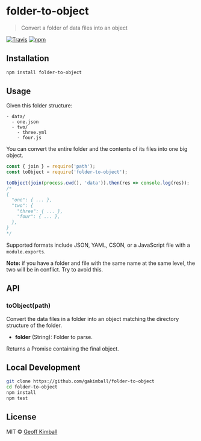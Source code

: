 # folder-to-object

> Convert a folder of data files into an object

[![Travis](https://img.shields.io/travis/gakimball/folder-to-object.svg?maxAge=2592000)](https://travis-ci.org/gakimball/folder-to-object) [![npm](https://img.shields.io/npm/v/folder-to-object.svg?maxAge=2592000)](https://www.npmjs.com/package/folder-to-object)

## Installation

```bash
npm install folder-to-object
```

## Usage

Given this folder structure:

```
- data/
  - one.json
  - two/
    - three.yml
    - four.js
```

You can convert the entire folder and the contents of its files into one big object.

```js
const { join } = require('path');
const toObject = require('folder-to-object');

toObject(join(process.cwd(), 'data')).then(res => console.log(res));
/*
{
  "one": { ... },
  "two": {
    "three": { ... },
    "four": { ... },
  },
}
*/
```

Supported formats include JSON, YAML, CSON, or a JavaScript file with a `module.exports`.

**Note:** if you have a folder and file with the same name at the same level, the two will be in conflict. Try to avoid this.

## API

### toObject(path)

Convert the data files in a folder into an object matching the directory structure of the folder.

- **folder** (String): Folder to parse.

Returns a Promise containing the final object.

## Local Development

```bash
git clone https://github.com/gakimball/folder-to-object
cd folder-to-object
npm install
npm test
```

## License

MIT &copy; [Geoff Kimball](http://geoffkimball.com)
